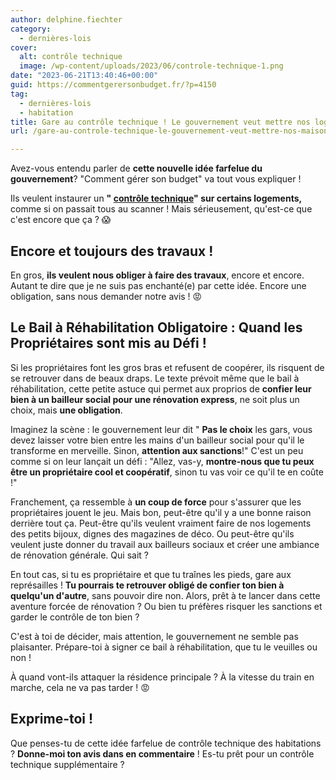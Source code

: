 ```yaml
---
author: delphine.fiechter
category:
  - dernières-lois
cover:
  alt: contrôle technique
  image: /wp-content/uploads/2023/06/controle-technique-1.png
date: "2023-06-21T13:40:46+00:00"
guid: https://commentgerersonbudget.fr/?p=4150
tag:
  - dernières-lois
  - habitation
title: Gare au contrôle technique ! Le gouvernement veut mettre nos logements sur le gril !
url: /gare-au-controle-technique-le-gouvernement-veut-mettre-nos-maisons-sur-le-gril/

---
```

Avez-vous entendu parler de **cette nouvelle idée farfelue du gouvernement**? "Comment gérer son budget" va tout vous expliquer !

Ils veulent instaurer un **" [contrôle technique](https://www.capital.fr/immobilier/proprietaires-un-controle-technique-bientot-obligatoire-pour-vos-logements-1468774 "contrôle technique")" sur certains logements,** comme si on passait tous au scanner ! Mais sérieusement, qu'est-ce que c'est encore que ça ? 😱

## Encore et toujours des travaux !

En gros, **ils veulent nous obliger à faire des travaux**, encore et encore. Autant te dire que je ne suis pas enchanté(e) par cette idée. Encore une obligation, sans nous demander notre avis ! 😡

## Le Bail à Réhabilitation Obligatoire : Quand les Propriétaires sont mis au Défi !

Si les propriétaires font les gros bras et refusent de coopérer, ils risquent de se retrouver dans de beaux draps. Le texte prévoit même que le bail à réhabilitation, cette petite astuce qui permet aux proprios de **confier leur bien à un bailleur social pour une rénovation express**, ne soit plus un choix, mais **une obligation**.

Imaginez la scène : le gouvernement leur dit " **Pas le choix** les gars, vous devez laisser votre bien entre les mains d'un bailleur social pour qu'il le transforme en merveille. Sinon, **attention aux sanctions**!" C'est un peu comme si on leur lançait un défi : "Allez, vas-y, **montre-nous que tu peux être un propriétaire cool et coopératif**, sinon tu vas voir ce qu'il te en coûte !"

Franchement, ça ressemble à **un coup de force** pour s'assurer que les propriétaires jouent le jeu. Mais bon, peut-être qu'il y a une bonne raison derrière tout ça. Peut-être qu'ils veulent vraiment faire de nos logements des petits bijoux, dignes des magazines de déco. Ou peut-être qu'ils veulent juste donner du travail aux bailleurs sociaux et créer une ambiance de rénovation générale. Qui sait ?

En tout cas, si tu es propriétaire et que tu traînes les pieds, gare aux représailles ! **Tu pourrais te retrouver obligé de confier ton bien à quelqu'un d'autre**, sans pouvoir dire non. Alors, prêt à te lancer dans cette aventure forcée de rénovation ? Ou bien tu préfères risquer les sanctions et garder le contrôle de ton bien ?

C'est à toi de décider, mais attention, le gouvernement ne semble pas plaisanter. Prépare-toi à signer ce bail à réhabilitation, que tu le veuilles ou non !

À quand vont-ils attaquer la résidence principale ? À la vitesse du train en marche, cela ne va pas tarder ! 😡

## Exprime-toi !

Que penses-tu de cette idée farfelue de contrôle technique des habitations ? **Donne-moi ton avis dans en commentaire** ! Es-tu prêt pour un contrôle technique supplémentaire ?

